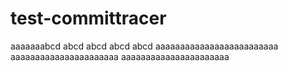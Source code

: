 # test-committracer
aaaaaaabcd abcd abcd abcd abcd
aaaaaaaaaaaaaaaaaaaaaaaaa
aaaaaaaaaaaaaaaaaaaaaa
aaaaaaaaaaaaaaaaaaaaaa
